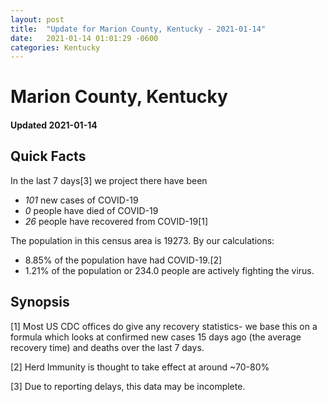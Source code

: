 ```yaml
---
layout: post
title:  "Update for Marion County, Kentucky - 2021-01-14"
date:   2021-01-14 01:01:29 -0600
categories: Kentucky
---
```


# Marion County, Kentucky
#### Updated 2021-01-14

## Quick Facts

In the last 7 days[3] we project there have been
- *101* new cases of COVID-19
- *0* people have died of COVID-19
- *26* people have recovered from COVID-19[1]

The population in this census area is 19273. By our calculations:
- 8.85% of the population have had COVID-19.[2]
- 1.21% of the population or 234.0 people are actively fighting the virus.

## Synopsis




[1] Most US CDC offices do give any recovery statistics- we base this on a formula which looks at confirmed new cases
15 days ago (the average recovery time) and deaths over the last 7 days.

[2] Herd Immunity is thought to take effect at around ~70-80%

[3] Due to reporting delays, this data may be incomplete.
 
    